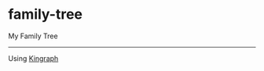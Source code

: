 # family-tree
My Family Tree


---
Using [Kingraph](https://github.com/AlexanderWillner/kingraph "Kingragph-Javascript")

